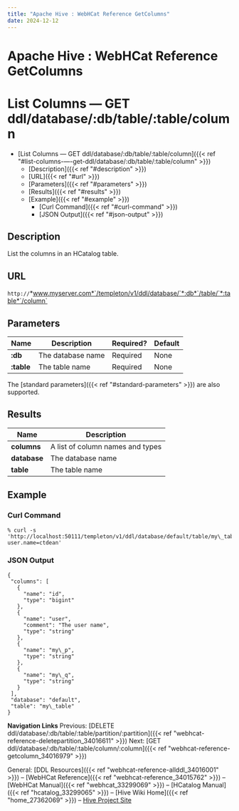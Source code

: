 ```yaml
---
title: "Apache Hive : WebHCat Reference GetColumns"
date: 2024-12-12
---
```










# Apache Hive : WebHCat Reference GetColumns






# List Columns — GET ddl/database/:db/table/:table/column


* [List Columns — GET ddl/database/:db/table/:table/column]({{< ref "#list-columns-—-get-ddl/database/:db/table/:table/column" >}})
	+ [Description]({{< ref "#description" >}})
	+ [URL]({{< ref "#url" >}})
	+ [Parameters]({{< ref "#parameters" >}})
	+ [Results]({{< ref "#results" >}})
	+ [Example]({{< ref "#example" >}})
		- [Curl Command]({{< ref "#curl-command" >}})
		- [JSON Output]({{< ref "#json-output" >}})




## Description

List the columns in an HCatalog table.

## URL

`http://`*www.myserver.com*`/templeton/v1/ddl/database/`*:db*`/table/`*:table*`/column`

## Parameters



| Name | Description | Required? | Default |
| --- | --- | --- | --- |
| **:db** | The database name | Required | None |
| **:table** | The table name | Required | None |

The [standard parameters]({{< ref "#standard-parameters" >}}) are also supported.

## Results



| Name | Description |
| --- | --- |
| **columns** | A list of column names and types |
| **database** | The database name |
| **table** | The table name |

## Example

### Curl Command



```
% curl -s 'http://localhost:50111/templeton/v1/ddl/database/default/table/my\_table/column?user.name=ctdean'

```

### JSON Output



```
{
 "columns": [
   {
     "name": "id",
     "type": "bigint"
   },
   {
     "name": "user",
     "comment": "The user name",
     "type": "string"
   },
   {
     "name": "my\_p",
     "type": "string"
   },
   {
     "name": "my\_q",
     "type": "string"
   }
 ],
 "database": "default",
 "table": "my\_table"
}

```

  


**Navigation Links**
Previous: [DELETE ddl/database/:db/table/:table/partition/:partition]({{< ref "webhcat-reference-deletepartition_34016611" >}}) Next: [GET ddl/database/:db/table/:table/column/:column]({{< ref "webhcat-reference-getcolumn_34016979" >}})

General: [DDL Resources]({{< ref "webhcat-reference-allddl_34016001" >}}) – [WebHCat Reference]({{< ref "webhcat-reference_34015762" >}}) – [WebHCat Manual]({{< ref "webhcat_33299069" >}}) – [HCatalog Manual]({{< ref "hcatalog_33299065" >}}) – [Hive Wiki Home]({{< ref "home_27362069" >}}) – [Hive Project Site](http://hive.apache.org/)




 

 

